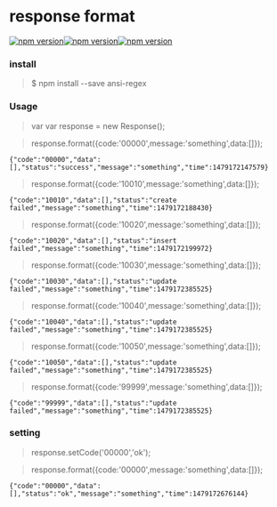 # response format
[![npm version](https://badge.fury.io/js/res-format.svg)](http://badge.fury.io/js/res-format)[![npm version](https://badge.fury.io/js/res-format.svg)](http://badge.fury.io/js/res-format)[![npm version](https://badge.fury.io/js/res-format.svg)](http://badge.fury.io/js/res-format)

### install
>$ npm install --save ansi-regex

### Usage
>var  var response = new Response();

>response.format({code:'00000',message:'something',data:[]});

    {"code":"00000","data":[],"status":"success","message":"something","time":1479172147579}

>response.format({code:'10010',message:'something',data:[]});

    {"code":"10010","data":[],"status":"create failed","message":"something","time":1479172188430}

>response.format({code:'10020',message:'something',data:[]});

    {"code":"10020","data":[],"status":"insert  failed","message":"something","time":1479172199972}
        
>response.format({code:'10030',message:'something',data:[]});

    {"code":"10030","data":[],"status":"update  failed","message":"something","time":1479172385525}
    
>response.format({code:'10040',message:'something',data:[]});

    {"code":"10040","data":[],"status":"update  failed","message":"something","time":1479172385525}

>response.format({code:'10050',message:'something',data:[]});

    {"code":"10050","data":[],"status":"update  failed","message":"something","time":1479172385525}
    

>response.format({code:'99999',message:'something',data:[]});

    {"code":"99999","data":[],"status":"update  failed","message":"something","time":1479172385525}

### setting

>response.setCode('00000','ok');

>response.format({code:'00000',message:'something',data:[]});

    {"code":"00000","data":[],"status":"ok","message":"something","time":1479172676144}
